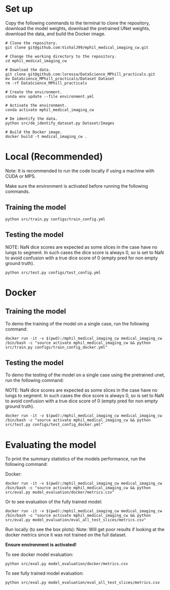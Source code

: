 # Set up

Copy the following commands to the terminal to clone the repository, download the model weights, download the pretrained UNet weights, download the data, and build the Docker image.
```
# Clone the repository.
git clone git@github.com:VishalJ99/mphil_medical_imaging_cw.git

# Change the working directory to the repository.
cd mphil_medical_imaging_cw

# Download the data.
git clone git@github.com:loressa/DataScience_MPhill_practicals.git
mv DataScience_MPhill_practicals/Dataset Dataset
rm -rf DataScience_MPhill_practicals

# Create the environment.
conda env update --file environment.yml

# Activate the environment.
conda activate mphil_medical_imaging_cw

# De identify the data.
python src/de_identify_dataset.py Dataset/Images

# Build the Docker image.
docker build -t medical_imaging_cw .
```
# Local (Recommended)
Note: It is recommended to run the code locally if using a machine with CUDA or MPS. 

Make sure the environment is activated before running the following commands.
## Training the model
```
python src/train.py configs/train_config.yml
```

## Testing the model
NOTE: NaN dice scores are expected as some slices in the case have no lungs to
segment. In such cases the dice score is always 0, so is set to NaN to avoid
confusion with a true dice score of 0 (empty pred for non empty ground truth).
``` 
python src/test.py configs/test_config.yml
```

# Docker
## Training the model
To demo the training of the model on a single case, run the following command:

```
docker run -it -v $(pwd):/mphil_medical_imaging_cw medical_imaging_cw /bin/bash -c "source activate mphil_medical_imaging_cw && python src/train.py configs/train_config_docker.yml" 
```

## Testing the model

To demo the testing of the model on a single case using the pretrained unet, run the following command:

NOTE: NaN dice scores are expected as some slices in the case have no lungs to
segment. In such cases the dice score is always 0, so is set to NaN to avoid
confusion with a true dice score of 0 (empty pred for non empty ground truth).

```
docker run -it -v $(pwd):/mphil_medical_imaging_cw medical_imaging_cw /bin/bash -c "source activate mphil_medical_imaging_cw && python src/test.py configs/test_config_docker.yml"
```

# Evaluating the model

To print the summary statistics of the models performance, run the following command:

Docker:
```
docker run -it -v $(pwd):/mphil_medical_imaging_cw medical_imaging_cw /bin/bash -c "source activate mphil_medical_imaging_cw && python src/eval.py model_evaluation/docker/metrics.csv"
```
Or to see evaluation of the fully trained model:
```
docker run -it -v $(pwd):/mphil_medical_imaging_cw medical_imaging_cw /bin/bash -c "source activate mphil_medical_imaging_cw && python src/eval.py model_evaluation/eval_all_test_slices/metrics.csv"
```

Run locally (to see the box plots):
Note: Will get poor results if looking at the docker metrics since it was not
trained on the full dataset.

**Ensure environment is activated!**

To see docker model evaluation:
```
python src/eval.py model_evaluation/docker/metrics.csv
```

To see fully trained model evaluation:
```
python src/eval.py model_evaluation/eval_all_test_slices/metrics.csv
```
